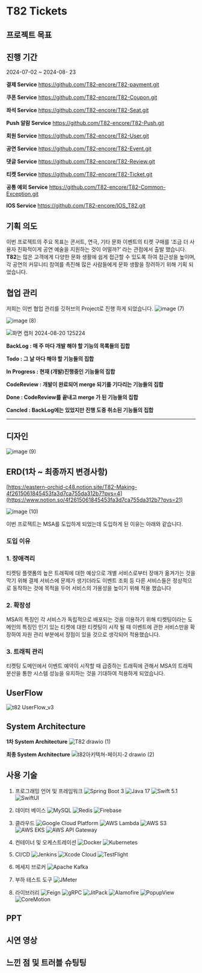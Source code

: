 # T82 Tickets

## 프로젝트 목표

## 진행 기간

2024-07-02 ~ 2024-08- 23

**결제 Service**  https://github.com/T82-encore/T82-payment.git

**쿠폰 Service** https://github.com/T82-encore/T82-Coupon.git

**좌석 Service** https://github.com/T82-encore/T82-Seat.git

**Push 알람 Service**  https://github.com/T82-encore/T82-Push.git

**회원 Service**  https://github.com/T82-encore/T82-User.git

**공연 Service** https://github.com/T82-encore/T82-Event.git

**댓글 Service** https://github.com/T82-encore/T82-Review.git

**티켓 Service**  https://github.com/T82-encore/T82-Ticket.git

**공통 예외 Service** https://github.com/T82-encore/T82-Common-Exception.git

**IOS Service** https://github.com/T82-encore/IOS_T82.git

## 기획 의도

이번 프로젝트의 주요 목표는 콘서트, 연극, 기타 문화 이벤트의 티켓 구매를 ‘조금 더 사용자 친화적이게 공연 예술을 지원하는 것이 어떨까?’ 라는 관점에서 출발 했습니다. **T82**는 많은 고객에게 다양한 문화 생활에 쉽게 접근할 수 있도록 하여 접근성을 높이며, 각 공연의 커뮤니티 참여를 촉진해 많은 사람들에게 문화 생활을 장려하기 위해 기획 되었습니다.

## 협업 관리

저희는 이번 협업 관리를 깃허브의 Project로 진행 하게 되었습니다.
![image (7)](https://github.com/user-attachments/assets/cf3ee942-df71-4a50-a7cc-8782646b34b2)

![image (8)](https://github.com/user-attachments/assets/bce5eeef-eaba-4443-ad05-1c3ae129569e)

![화면 캡처 2024-08-20 125224](https://github.com/user-attachments/assets/8303cff1-8123-482f-abae-d55c89064d1c)

**BackLog : 매 주 마다 개발 해야 할 기능의 목록들의 집합**

**Todo :  그 날 마다 해야 할 기능들의 집합**

**In Progress : 현재 (개발)진행중인 기능들의 집합**

**CodeReview : 개발이 완료되어 merge 되기를 기다리는 기능들의 집합**

**Done : CodeReview를 끝내고 merge 가 된 기능들의 집합**

**Cancled :  BackLog에는 있었지만 진행 도중 취소된 기능들의 집합**

 ****

## 디자인
![image (9)](https://github.com/user-attachments/assets/a09c8cbe-e8c6-47a8-a21d-1d65b0ea6fc4)


## ERD(1차 ~ 최종까지 변경사항)

[https://eastern-orchid-c48.notion.site/T82-Making-4f2615061845453fa3d7ca755da312b7?pvs=4](https://www.notion.so/4f2615061845453fa3d7ca755da312b7?pvs=21)


![image (10)](https://github.com/user-attachments/assets/1e76347a-05a1-45be-98e6-95925d6ab3f6)


이번 프로젝트는 MSA를 도입하게 되었는데 도입하게 된 이유는 아래와 같습니다.

### 도입 이유

### 1. 장애격리

티켓팅 플랫폼의 높은 트래픽에 대한 예상으로 개별 서비스로부터 장애가 옮겨가는 것을 막기 위해 결제 서비스에 문제가 생기더라도 이벤트 조회 등 다른 서비스들은 정상적으로 동작하는 것에 목적을 두어 서비스의 가용성을 높이기 위해 적용 했습니다

### 2. 확장성

MSA의 특징인 각 서비스가 독립적으로 배포되는 것을 이용하기 위해 티켓팅이라는 도메인의 특징인 인기 있는 티켓에 대한 티켓팅이 시작 될 때 이벤트에 관한 서비스만을 확장하여 자원 관리 부분에서 장점이 있을 것으로 생각되어 적용했습니다.

### 3. 트래픽 관리

티켓팅 도메인에서 이벤트 예약이 시작할 때 급증하는 트래픽에 관해서 MSA의 트래픽 분산을 통한 시스템 성능을 유지하는 것을 기대하여 적용하게 되었습니다.

## UserFlow
![t82 UserFlow_v3](https://github.com/user-attachments/assets/c4c37954-4132-451c-a501-2692d60740e8)

## System Architecture
**1차 System Architecture**
![T82 drawio (1)](https://github.com/user-attachments/assets/597ad735-acb7-4eb5-b9f8-45e743040608)


**최종 System Architecture**
![t82아키텍쳐-페이지-2 drawio (2)](https://github.com/user-attachments/assets/e62c72bd-6575-4fa7-be1e-ab04cde80c73)

## 사용 기술

1. 프로그래밍 언어 및 프레임워크
![Spring Boot 3](https://img.shields.io/badge/Spring%20Boot-3.0-6DB33F?logo=springboot&logoColor=white)
![Java 17](https://img.shields.io/badge/Java-17-007396?logo=java&logoColor=white)
![Swift 5.1](https://img.shields.io/badge/Swift-5.1-FA7343?logo=swift&logoColor=white)
![SwiftUI](https://img.shields.io/badge/SwiftUI-007AFF?logo=swift&logoColor=white)

2. 데이터 베이스
![MySQL](https://img.shields.io/badge/MySQL-4479A1?logo=mysql&logoColor=white)
![Redis](https://img.shields.io/badge/Redis-DC382D?logo=redis&logoColor=white)
![Firebase](https://img.shields.io/badge/Firebase-FFCA28?logo=firebase&logoColor=white)

3. 클라우드
![Google Cloud Platform](https://img.shields.io/badge/Google%20Cloud-4285F4?logo=googlecloud&logoColor=white)
![AWS Lambda](https://img.shields.io/badge/AWS%20Lambda-FF9900?logo=awslambda&logoColor=white)
![AWS S3](https://img.shields.io/badge/AWS%20S3-569A31?logo=amazons3&logoColor=white)
![AWS EKS](https://img.shields.io/badge/AWS%20EKS-FF9900?logo=amazoneks&logoColor=white)
![AWS API Gateway](https://img.shields.io/badge/AWS%20API%20Gateway-FF4F8B?logo=amazonapigateway&logoColor=white)


4. 컨테이너 및 오케스트레이션
![Docker](https://img.shields.io/badge/Docker-2496ED?logo=docker&logoColor=white)
![Kubernetes](https://img.shields.io/badge/Kubernetes-326CE5?logo=kubernetes&logoColor=white)


5. CI/CD
![Jenkins](https://img.shields.io/badge/Jenkins-D24939?logo=jenkins&logoColor=white)
![Xcode Cloud](https://img.shields.io/badge/Xcode%20Cloud-147EFB?logo=xcode&logoColor=white)
![TestFlight](https://img.shields.io/badge/TestFlight-0000FF?logo=testflight&logoColor=white)


6. 메세지 브로커
![Apache Kafka](https://img.shields.io/badge/Apache%20Kafka-231F20?logo=apachekafka&logoColor=white)


7. 부하 테스트 도구
![JMeter](https://img.shields.io/badge/JMeter-D22128?logo=apachejmeter&logoColor=white)

8. 라이브러리
![Feign](https://img.shields.io/badge/Feign-007396?logo=feign&logoColor=white)
![gRPC](https://img.shields.io/badge/gRPC-4285F4?logo=grpc&logoColor=white)
![JitPack](https://img.shields.io/badge/JitPack-4C4C4C?logo=jitpack&logoColor=white)
![Alamofire](https://img.shields.io/badge/Alamofire-FF5722?logo=alamofire&logoColor=white)
![PopupView](https://img.shields.io/badge/PopupView-FF4500?logo=swift&logoColor=white)
![CoreMotion](https://img.shields.io/badge/CoreMotion-007AFF?logo=apple&logoColor=white)

## PPT




## 시연 영상




## 느낀 점 및 트러블 슈팅팅

